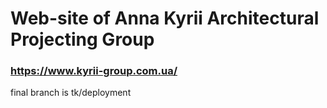 # Web-site of Anna Kyrii Architectural Projecting Group
### https://www.kyrii-group.com.ua/

final branch is tk/deployment
